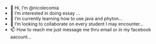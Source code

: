 - 👋 Hi, I’m @nicolecomia
- 👀 I’m interested in doing essay ...
- 🌱 I’m currently learning how to use java and phyton...
- 💞️ I’m looking to collaborate on every student I may encounter...
- 📫 How to reach me just message me thru email or in my facebook aacount...

<!---
nicolecomia/nicolecomia is a ✨ special ✨ repository because its `README.md` (this file) appears on your GitHub profile.
You can click the Preview link to take a look at your changes.
--->
